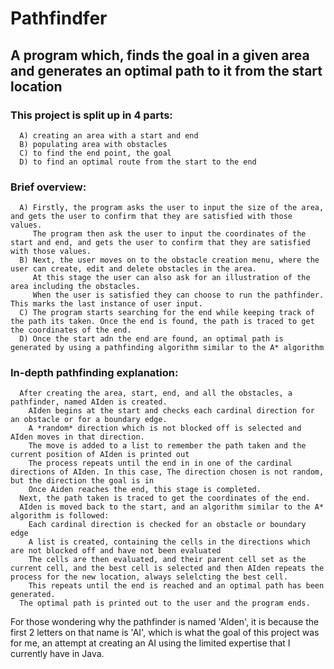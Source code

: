 # Pathfindfer
## A program which, finds the goal in a given area and generates an optimal path to it from the start location

### This project is split up in 4 parts:
```
  A) creating an area with a start and end
  B) populating area with obstacles
  C) to find the end point, the goal
  D) to find an optimal route from the start to the end
```

### Brief overview:
```
  A) Firstly, the program asks the user to input the size of the area, and gets the user to confirm that they are satisfied with those values.
     The program then ask the user to input the coordinates of the start and end, and gets the user to confirm that they are satisfied with those values.
  B) Next, the user moves on to the obstacle creation menu, where the user can create, edit and delete obstacles in the area.
     At this stage the user can also ask for an illustration of the area including the obstacles. 
     When the user is satisfied they can choose to run the pathfinder. This marks the last instance of user input.
  C) The program starts searching for the end while keeping track of the path its taken. Once the end is found, the path is traced to get the coordinates of the end.
  D) Once the start adn the end are found, an optimal path is generated by using a pathfinding algorithm similar to the A* algorithm
```

### In-depth pathfinding explanation:
```
  After creating the area, start, end, and all the obstacles, a pathfinder, named AIden is created.
    AIden begins at the start and checks each cardinal direction for an obstacle or for a boundary edge.
    A *random* direction which is not blocked off is selected and AIden moves in that direction.
    The move is added to a list to remember the path taken and the current position of AIden is printed out
    The process repeats until the end in in one of the cardinal directions of AIden. In this case, The direction chosen is not random, but the direction the goal is in
    Once Aiden reaches the end, this stage is completed.
  Next, the path taken is traced to get the coordinates of the end.
  AIden is moved back to the start, and an algorithm similar to the A* algorithm is followed:
    Each cardinal direction is checked for an obstacle or boundary edge
    A list is created, containing the cells in the directions which are not blocked off and have not been evaluated
    The cells are then evaluated, and their parent cell set as the current cell, and the best cell is selected and then AIden repeats the process for the new location, always selelcting the best cell.
    This repeats until the end is reached and an optimal path has been generated.
  The optimal path is printed out to the user and the program ends.
```

For those wondering why the pathfinder is named 'AIden', it is because the first 2 letters on that name is 'AI', which is what the goal of this project was for me, an attempt at creating an AI using the limited expertise that I currently have in Java.
